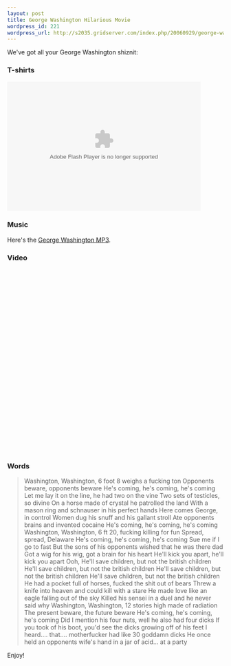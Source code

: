 ```yaml
--- 
layout: post
title: George Washington Hilarious Movie
wordpress_id: 221
wordpress_url: http://s2035.gridserver.com/index.php/20060929/george-washington-hilarious-movie/
---
```

We've got all your George Washington shiznit:
<h3>T-shirts</h3>
<embed wmode="transparent" src="http://www.zazzle.com/assets/swf/zp/zp.swf?cn=238489004025060094&st=date_created&tl=My+Zazzle+Panel&skn=default&ch=sud0n1m" FlashVars="feedId=0&path=http://www.zazzle.com/assets/swf/zp/skins" width="450" height="300" TYPE="application/x-shockwave-flash"></embed>
<h3>Music</h3>
Here's the <a title="George Washington MP3" id="p237" href="http://www.pintmaster.com/washington.mp3">George Washington MP3</a>.

<h3>Video</h3>
<object width="500" height="425"><param name="movie" value="http://www.youtube.com/v/pc9y5ayeeb4"></param><param name="wmode" value="transparent"></param><embed src="http://www.youtube.com/v/pc9y5ayeeb4" type="application/x-shockwave-flash" wmode="transparent" width="500" height="425"></embed></object>

<h3>Words</h3>
<!--adsense#TopAds-->
<blockquote>Washington, Washington, 6 foot 8 weighs a fucking ton
Opponents beware, opponents beware
He's coming, he's coming, he's coming
Let me lay it on the line, he had two on the vine
Two sets of testicles, so divine
On a horse made of crystal he patrolled the land
With a mason ring and schnauser in his perfect hands
Here comes George, in control
Women dug his snuff and his gallant stroll
Ate opponents brains and invented cocaine
He's coming, he's coming, he's coming
Washington, Washington, 6 ft 20, fucking killing for fun
Spread, spread, Delaware
He's coming, he's coming, he's coming
Sue me if I go to fast
But the sons of his opponents wished that he was there dad
Got a wig for his wig, got a brain for his heart
He'll kick you apart, he'll kick you apart
Ooh, He'll save children, but not the british children
He'll save children, but not the british children
He'll save children, but not the british children
He'll save children, but not the british children
He had a pocket full of horses, fucked the shit out of bears
Threw a knife into heaven and could kill with a stare
He made love like an eagle falling out of the sky
Killed his sensei in a duel and he never said why
Washington, Washington, 12 stories high made of radiation
The present beware, the future beware
He's coming, he's coming, he's coming
Did I mention his four nuts, well he also had four dicks
If you took of his boot, you'd see the dicks growing off of his feet
I heard.... that.... motherfucker had like 30 goddamn dicks
He once held an opponents wife's hand in a jar of acid... at a party</blockquote>
Enjoy!
